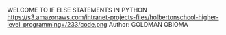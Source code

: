WELCOME TO IF ELSE STATEMENTS IN PYTHON
https://s3.amazonaws.com/intranet-projects-files/holbertonschool-higher-level_programming+/233/code.png
Author: GOLDMAN OBIOMA
